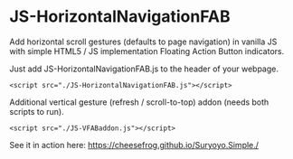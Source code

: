 # JS-HorizontalNavigationFAB

Add horizontal scroll gestures (defaults to page navigation) in vanilla JS
with simple HTML5 / JS implementation Floating Action Button indicators.

Just add JS-HorizontalNavigationFAB.js to the header of your webpage.
```
<script src="./JS-HorizontalNavigationFAB.js"></script>
```
Additional vertical gesture (refresh / scroll-to-top) addon (needs both scripts to run).
```
<script src="./JS-VFABaddon.js"></script>
```
See it in action here: https://cheesefrog.github.io/Suryoyo.Simple./
